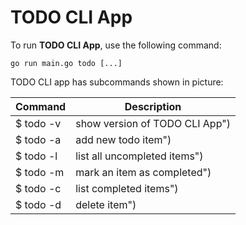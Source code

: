 # TODO CLI App

To run **TODO CLI App**, use  the following command:

```
go run main.go todo [...]
```

TODO CLI app has subcommands shown in picture:


Command  | Description
------------- | -------------
$ todo -v  |  show version of TODO CLI App")
$ todo -a  |  add new todo item")
$ todo -l  |  list all uncompleted items")
$ todo -m  |  mark an item as completed")
$ todo -c  |  list completed items")
$ todo -d  |  delete item")
